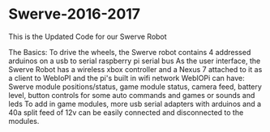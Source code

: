 # Swerve-2016-2017
This is the Updated Code for our Swerve Robot

The Basics:
  To drive the wheels, the Swerve robot contains 4 addressed arduinos on a usb to serial raspberry pi serial bus 
  As the user interface, the Swerve Robot has a wireless xbox controller and a Nexus 7 attached to it as a client to WebIoPI and the pi's   built in wifi network
  WebIOPi can have: Swerve module positions/status, game module status, camera feed, battery level, button controls for some auto commands   and games or sounds and leds
  To add in game modules, more usb serial adapters with arduinos and a 40a split feed of 12v can be easily connected and disconnected to     the modules.
